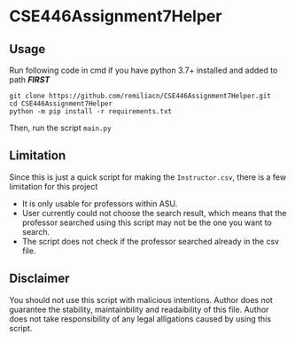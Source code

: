 # CSE446Assignment7Helper

## Usage

Run following code in cmd if you have python 3.7+ installed and added to path ***FIRST***
```
git clone https://github.com/remiliacn/CSE446Assignment7Helper.git
cd CSE446Assignment7Helper
python -m pip install -r requirements.txt
```

Then, run the script `main.py`

## Limitation

Since this is just a quick script for making the `Instructor.csv`, there is a few limitation for this project

* It is only usable for professors within ASU.
* User currently could not choose the search result, which means that the professor searched using this script may not be the one you want to search.
* The script does not check if the professor searched already in the csv file.

## Disclaimer

You should not use this script with malicious intentions. Author does not guarantee the stability, maintainbility and readaibility of this file. Author does not take responsibility of any legal alligations caused by using this script.
